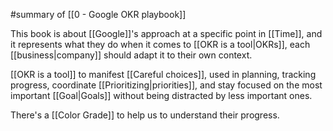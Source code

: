 #summary of [[0 - Google OKR playbook]]

This book is about [[Google]]'s approach at a specific point in [[Time]], and it represents what they do when it comes to [[OKR is a tool|OKRs]], each [[business|company]] should adapt it to their own context.

[[OKR is a tool]] to manifest [[Careful choices]], used in planning, tracking progress, coordinate [[Prioritizing|priorities]], and stay focused on the most important [[Goal|Goals]] without being distracted by less important ones.

There's a [[Color Grade]] to help us to understand their progress.
